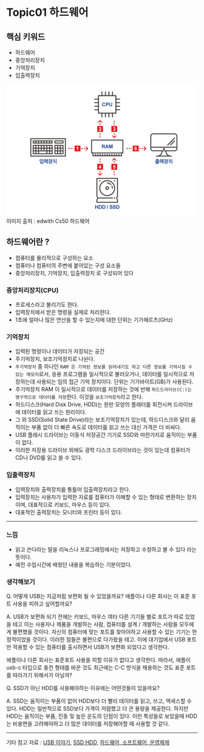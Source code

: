 # Topic01 하드웨어

## 핵심 키워드 
- 하드웨어
- 중앙처리장치
- 기억장치
- 입출력장치

![하드웨어](./image/../../image/hardware.png)
이미지 출처 : edwith Cs50 하드웨어

## 하드웨어란 ?
- 컴퓨터를 물리적으로 구성하는 요소
- 컴퓨터나 컴퓨터의 주변에 붙어있는 구성 요소들
- 중앙처리장치, 기억장치, 입출력장치 로 구성되어 있다

### 중앙처리장치(CPU)
- 프로세스라고 불리기도 한다.
- 입력장치에서 받은 명령을 실제로 처리한다.
- 1초에 얼마나 많은 연산을 할 수 있는지에 대한 단위는 기가헤르츠(GHz) 

### 기억장치
- 입력된 명령이나 데이터가 저장되는 공간
- 주기억장치, 보조기억장치로 나뉜다.
- ```주기억장치``` 중 하나인 ```RAM 은 기억된 정보를 읽어내기도 하고 다른 정보를 기억시킬 수 있는 메모리```로서, 응용 프로그램을 일시적으로 불러오거나, 데이터를 일시적으로 저장하는데 사용되는 임의 접근 기억 장치이다. 단위는 기가바이트(GB)가 사용된다.
- 주기억장치 RAM 이 일시적으로 데이터를 저장하는 것에 반해 ```하드드라이브(C:)는 영구적으로 데이터를 저장```한다. 이것을 ```보조기억장치```라고 한다.
- 하드디스크(Hard Disk Drive, HDD)는 원판 모양의 플래터를 회전시켜 드라이브에 데이터를 읽고 쓰는 원리이다.
- 그 외 SSD(Solid State Drive)라는 보조기억장치가 있는데, 하드디스크와 달리 움직이는 부품 없이 더 빠른 속도로 데이터를 읽고 쓰는 대신 가격은 더 비싸다.
- USB 플래시 드라이브는 이동식 저장공간 기기로  SSD와 마찬가지로 움직이는 부품이 없다. 
- 이러한 저장용 드라이브 외에도 광학 디스크 드라이브라는 것이 있는데 컴퓨터가 CD나 DVD를 읽고 쓸 수 있다. 

### 입출력장치
- 입력장치와 출력장치를 통틀어 입출력장치라고 한다.
- 입력장치는 사용자가 입력한 자료를 컴퓨터가 이해할 수 있는 형태로 변환하는 장치 이며, 대표적으로 키보드, 마우스 등이 있다.
- 대표적인 출력장치는 모니터와 프린터 등이 있다.

---

### 느낌
- 읽고 쓴다라는 말을 리눅스나 프로그래밍에서는 저장하고 수정하고 볼 수 있다 라는 뜻이다.
- 예전 수업시간에 배웠던 내용을 복습하는 기분이었다.

### 생각해보기 
Q. 어떻게 USB는 지금처럼 보편화 될 수 있었을까요? 애플이나 다른 회사는 이 표준 포트 사용을 피하고 싶어할까요?

A. USB가 보편화 되기 전에는 키보드, 마우스 여타 다른 기기들 별로 포트가 따로 있었을 테고 이는 사용자나 제품을 개발하는 사람, 컴퓨터를 설계 / 개발하는 사람들 모두에게 불편했을 것이다. 자신의 컴퓨터에 맞는 포트를 찾아야하고 사용할 수 있는 기기는 한정적이었을 것이다. 이러한 점들은 불편으로 다가왔을 테고. 이에 대기업에서 USB 포트만 적용할 수 있는 컴퓨터를 출시하면서 USB가 보편화 되었다고 생각한다.

애플이나 다른 회사는 표준포트 사용을 피할 이유가 없다고 생각한다. 따라서, 애플이 usb-c 타입으로 충전 형태를 바꾼 것도 최근에는 C-C 방식을 채용하는 것도 표준 포트를 따라가기 위해서가 아닐까?


Q. SSD가 아닌 HDD를 사용해야하는 이유에는 어떤것들이 있을까요?

A. SSD는 움직이는 부품이 없어 HDD보다 더 빨리 데이터를 읽고, 쓰고, 액세스할 수 있다. HDD는 일반적으로 SSD보다 가격이 저렴했고 더 큰 용량을 제공한다. 하지만 HDD는 움직이는 부품, 진동 및 높은 온도의 단점이 있다. 이런 특성들로 보았을때 HDD는 비용면을 고려해야하고 더 많은 데이터를 저장해야할 때 사용할 것 같다. 

---
기타 참고 자료 : [USB 이야기](https://m.blog.naver.com/prnbada7/221215493534), [SSD HDD](https://www.westerndigital.com/ko-kr/solutions/ssd-vs-hdd), [하드웨어, 소프트웨어, 운영체제](http://mwultong.blogspot.com/2005/12/hardware-software-os.html)
